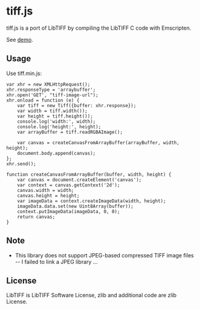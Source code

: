 # tiff.js
tiff.js is a port of LibTIFF by compiling the LibTIFF C code with Emscripten.

See [demo](http://seikichi.github.io/tiff.js).

## Usage
Use tiff.min.js:

    var xhr = new XMLHttpRequest();
    xhr.responseType = 'arraybuffer';
    xhr.open('GET', "tiff-image-url");
    xhr.onload = function (e) {
        var tiff = new Tiff({buffer: xhr.response});
        var width = tiff.width());
        var height = tiff.height());
        console.log('width:', width);
        console.log('height:', height);
        var arrayBuffer = tiff.readRGBAImage();

        var canvas = createCanvasFromArrayBuffer(arrayBuffer, width, height);
        document.body.append(canvas);
    };
    xhr.send();

    function createCanvasFromArrayBuffer(buffer, width, height) {
        var canvas = document.createElement('canvas');
        var context = canvas.getContext('2d');
        canvas.width = width;
        canvas.height = height;
        var imageData = context.createImageData(width, height);
        imageData.data.set(new Uint8Array(buffer));
        context.putImageData(imageData, 0, 0);
        return canvas;
    }

## Note
- This library does not support JPEG-based compressed TIFF image files
-- I failed to link a JPEG library ...
    
## License
LibTIFF is LibTIFF Software License, zlib and additional code are zlib License.
